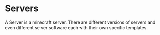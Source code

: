 # Servers

A Server is a minecraft server. There are different versions of servers and even different
server software each with their own specific templates.